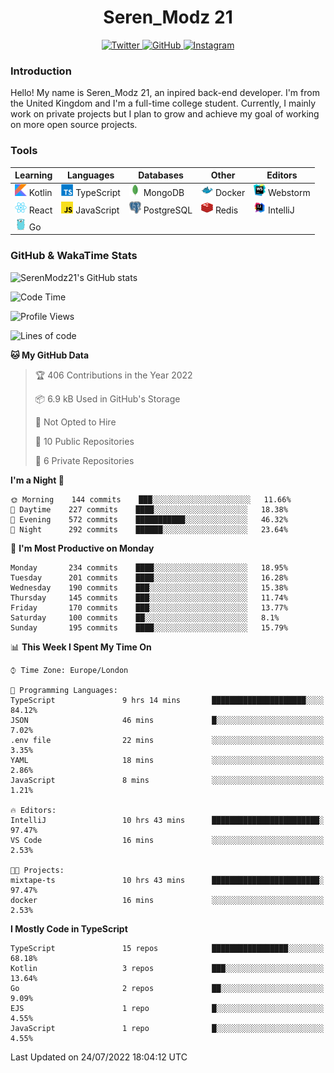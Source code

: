 <div align="center">
  <h1>Seren_Modz 21</h1>
  <a href="https://twitter.com/SerenModz21">
    <img alt="Twitter" src="https://img.shields.io/badge/twitter%20-%231DA1F2.svg?&style=for-the-badge&logo=Twitter&logoColor=white">
  </a>
  <a href="https://github.com/SerenModz21">
    <img alt="GitHub" src="https://img.shields.io/badge/github%20-%23121011.svg?&style=for-the-badge&logo=github&logoColor=white">
  </a>
  <a href="https://www.instagram.com/serenmodz21">
    <img alt="Instagram" src="https://img.shields.io/badge/instagram%20-%23E4405F.svg?&style=for-the-badge&logo=Instagram&logoColor=white">
  </a>
</div>

### Introduction

Hello! My name is Seren_Modz 21, an inpired back-end developer. I'm from the United Kingdom and I'm a full-time college student. Currently, I mainly work on private projects but I plan to grow and achieve my goal of working on more open source projects. 

### Tools

 **Learning**                                        | **Languages**                                               | **Databases**                                               | **Other**                                           | **Editors**                                                  
-----------------------------------------------------|-------------------------------------------------------------|-------------------------------------------------------------|-----------------------------------------------------|--------------------------------------------------------------
 <img width="19px" src="./assets/kotlin.svg"> Kotlin | <img width="19px" src="./assets/typescript.svg"> TypeScript | <img width="19px" src="./assets/mongodb.svg"> MongoDB       | <img width="19px" src="./assets/docker.svg"> Docker | <img width="19px" src="./assets/webstorm.svg"> Webstorm      
 <img width="19px" src="./assets/react.svg"> React   | <img width="19px" src="./assets/javascript.svg"> JavaScript | <img width="19px" src="./assets/postgresql.svg"> PostgreSQL | <img width="19px" src="./assets/redis.svg"> Redis   | <img width="19px" src="./assets/intellij-idea.svg"> IntelliJ
 <img width="19px" src="./assets/go.svg"> Go         |                                                             |                                                             |                                                     |                                                                                                               

### GitHub & WakaTime Stats

![SerenModz21's GitHub stats](https://github-readme-stats.vercel.app/api?username=SerenModz21&show_icons=true&theme=dark)

<!--START_SECTION:waka-->
![Code Time](http://img.shields.io/badge/Code%20Time-1%2C483%20hrs%203%20mins-blue)

![Profile Views](http://img.shields.io/badge/Profile%20Views-2-blue)

![Lines of code](https://img.shields.io/badge/From%20Hello%20World%20I%27ve%20Written-16%20Thousand%20lines%20of%20code-blue)

**🐱 My GitHub Data** 

> 🏆 406 Contributions in the Year 2022
 > 
> 📦 6.9 kB Used in GitHub's Storage 
 > 
> 🚫 Not Opted to Hire
 > 
> 📜 10 Public Repositories 
 > 
> 🔑 6 Private Repositories  
 > 
**I'm a Night 🦉** 

```text
🌞 Morning    144 commits    ███░░░░░░░░░░░░░░░░░░░░░░   11.66% 
🌆 Daytime    227 commits    ████░░░░░░░░░░░░░░░░░░░░░   18.38% 
🌃 Evening    572 commits    ███████████░░░░░░░░░░░░░░   46.32% 
🌙 Night      292 commits    ██████░░░░░░░░░░░░░░░░░░░   23.64%

```
📅 **I'm Most Productive on Monday** 

```text
Monday       234 commits    ████░░░░░░░░░░░░░░░░░░░░░   18.95% 
Tuesday      201 commits    ████░░░░░░░░░░░░░░░░░░░░░   16.28% 
Wednesday    190 commits    ███░░░░░░░░░░░░░░░░░░░░░░   15.38% 
Thursday     145 commits    ███░░░░░░░░░░░░░░░░░░░░░░   11.74% 
Friday       170 commits    ███░░░░░░░░░░░░░░░░░░░░░░   13.77% 
Saturday     100 commits    ██░░░░░░░░░░░░░░░░░░░░░░░   8.1% 
Sunday       195 commits    ████░░░░░░░░░░░░░░░░░░░░░   15.79%

```


📊 **This Week I Spent My Time On** 

```text
⌚︎ Time Zone: Europe/London

💬 Programming Languages: 
TypeScript               9 hrs 14 mins       █████████████████████░░░░   84.12% 
JSON                     46 mins             █░░░░░░░░░░░░░░░░░░░░░░░░   7.02% 
.env file                22 mins             ░░░░░░░░░░░░░░░░░░░░░░░░░   3.35% 
YAML                     18 mins             ░░░░░░░░░░░░░░░░░░░░░░░░░   2.86% 
JavaScript               8 mins              ░░░░░░░░░░░░░░░░░░░░░░░░░   1.21%

🔥 Editors: 
IntelliJ                 10 hrs 43 mins      ████████████████████████░   97.47% 
VS Code                  16 mins             ░░░░░░░░░░░░░░░░░░░░░░░░░   2.53%

🐱‍💻 Projects: 
mixtape-ts               10 hrs 43 mins      ████████████████████████░   97.47% 
docker                   16 mins             ░░░░░░░░░░░░░░░░░░░░░░░░░   2.53%

```

**I Mostly Code in TypeScript** 

```text
TypeScript               15 repos            █████████████████░░░░░░░░   68.18% 
Kotlin                   3 repos             ███░░░░░░░░░░░░░░░░░░░░░░   13.64% 
Go                       2 repos             ██░░░░░░░░░░░░░░░░░░░░░░░   9.09% 
EJS                      1 repo              █░░░░░░░░░░░░░░░░░░░░░░░░   4.55% 
JavaScript               1 repo              █░░░░░░░░░░░░░░░░░░░░░░░░   4.55%

```



 Last Updated on 24/07/2022 18:04:12 UTC
<!--END_SECTION:waka-->
